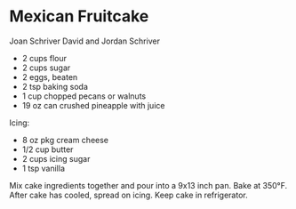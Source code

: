 # Mexican Fruitcake

Joan Schriver
David and Jordan Schriver

- 2 cups flour
- 2 cups sugar
- 2 eggs, beaten
- 2 tsp baking soda
- 1 cup chopped pecans or walnuts
- 19 oz can crushed pineapple with juice

Icing:

- 8 oz pkg cream cheese
- 1/2 cup butter
- 2 cups icing sugar
- 1 tsp vanilla

Mix cake ingredients together and pour into a 9x13 inch pan. Bake at 350°F. After cake has cooled, spread on icing. Keep cake in refrigerator.